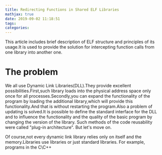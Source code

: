 ```yaml
---
title: Redirecting Functions in Shared ELF Libraries
mathjax: true
date: 2019-09-02 11:18:51
tags:
categories:
---
```

This article includes brief description of ELF structure and principles of its usage.It is used to provide the solution for intercepting function calls from one library into another one.

# The problem
We all use Dynamic Link Libraries(DLL).They provide excellent possibilities.First,such library loads into the physical address space only once for all processes.Secondly,you can expand the functionality of the program by loading the additional library,which will provide this functionality.And that is without restarting the program.Also a problem of updating is solved.It is possible to define the standard interface for the DLL and to influence the functionality and the quality of the basic program by changing the version of the library. Such methods of the code reusability were called "plug-in architecture". But let's move on.

Of course,not every dynamic link library relies only on itself and the memory.Libraries use libraries or just standard libraries. For example, programs in the C\C++